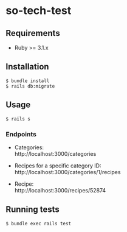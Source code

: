 # so-tech-test

## Requirements
* Ruby >= 3.1.x

## Installation
    $ bundle install
    $ rails db:migrate

## Usage
    $ rails s
    
### Endpoints
- Categories:  
http://localhost:3000/categories


- Recipes for a specific category ID:  
http://localhost:3000/categories/1/recipes


- Recipe:  
http://localhost:3000/recipes/52874

## Running tests
    $ bundle exec rails test
